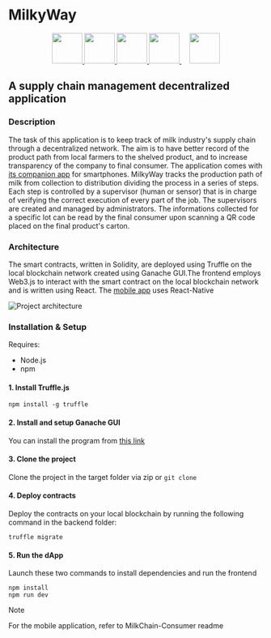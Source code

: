 # MilkyWay
<p align="center">
  <a href="https://archive.trufflesuite.com/ganache/">
    <img src="https://seeklogo.com/images/G/ganache-logo-1EB72084A8-seeklogo.com.png" height="60">
  </a>
  <a href="https://soliditylang.org/">
    <img src="https://docs.soliditylang.org/en/latest/_images/solidity_logo.svg" height="60">       
  </a>
  <a href="https://reactjs.org/">
   <img src="https://upload.wikimedia.org/wikipedia/commons/thumb/a/a7/React-icon.svg/512px-React-icon.svg.png" height="60">
  </a>
  <a href="https://www.trufflesuite.com/">
    <img src="https://seeklogo.com/images/T/truffle-logo-2DC7EBABF2-seeklogo.com.png" height="60">
  </a>
   &nbsp;&nbsp;&nbsp;
  <a href="https://www.npmjs.com/package/web3">
    <img src="https://upload.wikimedia.org/wikipedia/commons/thumb/d/db/Npm-logo.svg/540px-Npm-logo.svg.png" height="60">
  </a>
</p>

## A supply chain management decentralized application

### Description
The task of this application is to keep track of milk industry's supply chain through a decentralized network. The aim is to have better record of the product path from local farmers to the shelved product, and to increase transparency of the company to final consumer. The application comes with [its companion app](https://github.com/gbekss/MilkChain-Consumer) for smartphones.
MilkyWay tracks the production path of milk from collection to distribution dividing the process in a series of steps. Each step is controlled by a supervisor (human or sensor) that is in charge of verifying the correct execution of every part of the job. The supervisors are created and managed by administrators. The informations collected for a specific lot can be read by the final consumer upon scanning a QR code placed on the final product's carton.

### Architecture
The smart contracts, written in Solidity, are deployed using Truffle on the local blockchain network created using Ganache GUI.The frontend employs Web3.js to interact with the smart contract on the local blockchain network and is written using React.
The [mobile app](https://github.com/gbekss/MilkChain-Consumer) uses React-Native

![Project architecture](https://github.com/samuele-lolli/MilkChain/assets/58303470/bc31109b-aace-400c-9fa5-7174c5158e6c)

### Installation & Setup
Requires:
* Node.js
* npm

#### 1. Install Truffle.js
```
npm install -g truffle
```

#### 2. Install and setup Ganache GUI
You can install the program from [this link](https://archive.trufflesuite.com/ganache/)

#### 3. Clone the project
Clone the project in the target folder via zip or ``` git clone ```

#### 4. Deploy contracts
Deploy the contracts on your local blockchain by running the following command in the backend folder:
```
truffle migrate
 ```

#### 5. Run the dApp
Launch these two commands to install dependencies and run the frontend
```
npm install
npm run dev
 ```

> [!NOTE]  
> For the mobile application, refer to MilkChain-Consumer readme

